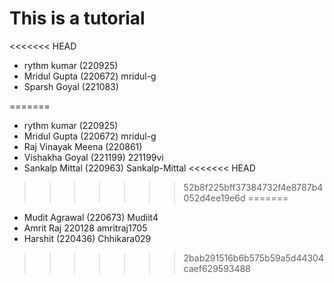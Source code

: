 # This is a tutorial
<<<<<<< HEAD
- rythm kumar (220925)
- Mridul Gupta (220672)  mridul-g
- Sparsh Goyal (221083)

=======

- rythm kumar (220925)
- Mridul Gupta (220672)  mridul-g
- Raj Vinayak Meena (220861)
- Vishakha Goyal (221199) 221199vi
- Sankalp Mittal (220963) Sankalp-Mittal
<<<<<<< HEAD
>>>>>>> 52b8f225bff37384732f4e8787b4052d4ee19e6d
=======
- Mudit Agrawal (220673) Mudiit4
- Amrit Raj 220128 amritraj1705
- Harshit (220436) Chhikara029
>>>>>>> 2bab291516b6b575b59a5d44304caef629593488
